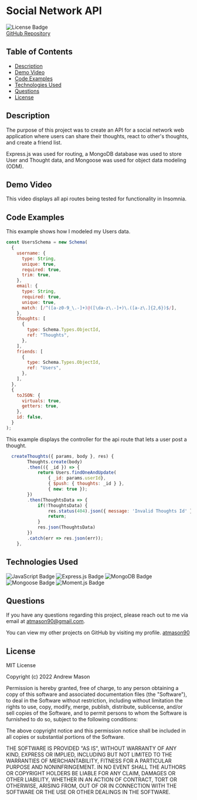 # Social Network API

![License Badge](https://img.shields.io/badge/License-MIT-blue)  
[GitHub Repository](https://github.com/atmason90/social-network-api)

## Table of Contents

- [Description](#description)
- [Demo Video](#demo-video)
- [Code Examples](#code-examples)
- [Technologies Used](#technologies-used)
- [Questions](#questions)
- [License](#license)

## Description

The purpose of this project was to create an API for a social network web application where users can share their thoughts, react to other's thoughts, and create a friend list.

Express.js was used for routing, a MongoDB database was used to store User and Thought data, and Mongoose was used for object data modeling (ODM).

## Demo Video

This video displays all api routes being tested for functionality in Insomnia.

## Code Examples

This example shows how I modeled my Users data.

```js
const UsersSchema = new Schema(
  {
    username: {
      type: String,
      unique: true,
      required: true,
      trim: true,
    },
    email: {
      type: String,
      required: true,
      unique: true,
      match: [/^([a-z0-9_\.-]+)@([\da-z\.-]+)\.([a-z\.]{2,6})$/],
    },
    thoughts: [
      {
        type: Schema.Types.ObjectId,
        ref: "Thoughts",
      },
    ],
    friends: [
      {
        type: Schema.Types.ObjectId,
        ref: "Users",
      },
    ],
  },
  {
    toJSON: {
      virtuals: true,
      getters: true,
    },
    id: false,
  }
);
```

This example displays the controller for the api route that lets a user post a thought.

```js
  createThoughts({ params, body }, res) {
        Thoughts.create(body)
        .then(({ _id }) => {
            return Users.findOneAndUpdate(
                { _id: params.userId},
                { $push: { thoughts: _id } },
                { new: true });
        })
        .then(ThoughtsData => {
            if(!ThoughtsData) {
                res.status(404).json({ message: 'Invalid Thoughts Id' });
                return;
            }
            res.json(ThoughtsData)
        })
        .catch(err => res.json(err));
    },
```

## Technologies Used

![JavaScript Badge](https://img.shields.io/badge/Language-JavaScript-yellow)
![Express.js Badge](https://img.shields.io/badge/Backend-Express.js-informational)
![MongoDB Badge](https://img.shields.io/badge/Database-MongoDB-green)
![Mongoose Badge](https://img.shields.io/badge/ODM-Mongoose-important)
![Moment.js Badge](https://img.shields.io/badge/NPM-Moment.js-red)

## Questions

If you have any questions regarding this project, please reach out to me via email at [atmason90@gmail.com](mailto:atmason90@gmail.com).

You can view my other projects on GitHub by visiting my profile. [atmason90](https://github.com/atmason90)

## License

MIT License

Copyright (c) 2022 Andrew Mason

Permission is hereby granted, free of charge, to any person obtaining a copy
of this software and associated documentation files (the "Software"), to deal
in the Software without restriction, including without limitation the rights
to use, copy, modify, merge, publish, distribute, sublicense, and/or sell
copies of the Software, and to permit persons to whom the Software is
furnished to do so, subject to the following conditions:

The above copyright notice and this permission notice shall be included in all
copies or substantial portions of the Software.

THE SOFTWARE IS PROVIDED "AS IS", WITHOUT WARRANTY OF ANY KIND, EXPRESS OR
IMPLIED, INCLUDING BUT NOT LIMITED TO THE WARRANTIES OF MERCHANTABILITY,
FITNESS FOR A PARTICULAR PURPOSE AND NONINFRINGEMENT. IN NO EVENT SHALL THE
AUTHORS OR COPYRIGHT HOLDERS BE LIABLE FOR ANY CLAIM, DAMAGES OR OTHER
LIABILITY, WHETHER IN AN ACTION OF CONTRACT, TORT OR OTHERWISE, ARISING FROM,
OUT OF OR IN CONNECTION WITH THE SOFTWARE OR THE USE OR OTHER DEALINGS IN THE
SOFTWARE.
